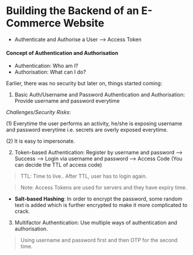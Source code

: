 # Building the Backend of an E-Commerce Website

- Authenticate and Authorise a User --> Access Token

#### Concept of Authentication and Authorisation
- Authentication: Who am I?
- Authorisation: What can I do?

Earlier, there was no security but later on, things started coming:
1. Basic Auth/Username and Password Authentication and Authorisation: Provide username and password everytime

*Challenges/Security Risks*:

(1) Everytime the user performs an activity, he/she is exposing username and password everytime i.e. secrets are overly exposed everytime.

(2) It is easy to impersonate.

2. Token-based Authentication: Register by username and password --> Success --> Login via username and password --> Access Code (You can decide the TTL of access code)

> TTL: Time to live..
> After TTL, user has to login again.

> Note: Access Tokens are used for servers and they have expiry time.

- **Salt-based Hashing**: In order to encrypt the password, some random text is added which is further encrypted to make it more complicated to crack.

3. Multifactor Authentication: Use multiple ways of authentication and authorisation.
> Using username and password first and then OTP for the second time.